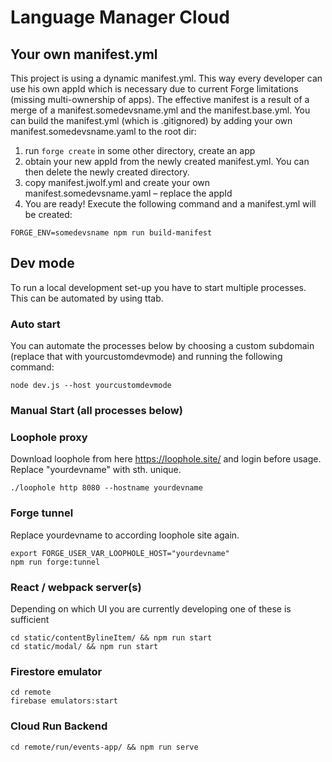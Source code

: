 # Language Manager Cloud

## Your own manifest.yml

This project is using a dynamic manifest.yml. This way every developer can use his own appId which is necessary due to current Forge limitations (missing multi-ownership of apps). The effective manifest is a result of a merge of a manifest.somedevsname.yml and the manifest.base.yml.
You can build the manifest.yml (which is .gitignored) by adding your own manifest.somedevsname.yaml to the root dir:

1. run `forge create` in some other directory, create an app
2. obtain your new appId from the newly created manifest.yml. You can then delete the newly created directory.
3. copy manifest.jwolf.yml and create your own manifest.somedevsname.yaml – replace the appId
4. You are ready! Execute the following command and a manifest.yml will be created:

```
FORGE_ENV=somedevsname npm run build-manifest
```

## Dev mode

To run a local development set-up you have to start multiple processes. This can be automated by using ttab.

### Auto start

You can automate the processes below by choosing a custom subdomain (replace that with yourcustomdevmode) and running the following command:

```
node dev.js --host yourcustomdevmode
```

### Manual Start (all processes below)

### Loophole proxy

Download loophole from here https://loophole.site/ and login before usage. Replace "yourdevname" with sth. unique.

```
./loophole http 8080 --hostname yourdevname
```

### Forge tunnel

Replace yourdevname to according loophole site again.

```shell
export FORGE_USER_VAR_LOOPHOLE_HOST="yourdevname"
npm run forge:tunnel
```

### React / webpack server(s)

Depending on which UI you are currently developing one of these is sufficient

```shell
cd static/contentBylineItem/ && npm run start
cd static/modal/ && npm run start
```

### Firestore emulator

```
cd remote
firebase emulators:start
```

### Cloud Run Backend

```
cd remote/run/events-app/ && npm run serve
```
